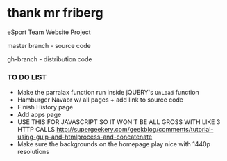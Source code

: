 # thank mr friberg
eSport Team Website Project

master branch - source code

gh-branch - distribution code


### TO DO LIST 

- Make the parralax function run inside jQUERY's `OnLoad` function
- Hamburger Navabr w/ all pages + add link to source code
- Finish History page
- Add apps page
- USE THIS FOR JAVASCRIPT SO IT WON'T BE ALL GROSS WITH LIKE 3 HTTP CALLS http://supergeekery.com/geekblog/comments/tutorial-using-gulp-and-htmlprocess-and-concatenate
- Make sure the backgrounds on the homepage play nice with 1440p resolutions


